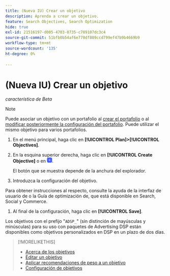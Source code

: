 ```yaml
---
title: (Nueva IU) Crear un objetivo
description: Aprenda a crear un objetivo.
feature: Search Objectives, Search Optimization
hide: true
exl-id: 21516197-d005-4703-8735-c789107dc3c4
source-git-commit: 51bfb0b54af6e770df809ccd799ef47b9b4669b9
workflow-type: tm+mt
source-wordcount: '135'
ht-degree: 0%

---
```


# (Nueva IU) Crear un objetivo

*característica de Beta*

>[!NOTE]
>
>Puede asociar un objetivo con un portafolio al [crear el portafolio](/help/search-social-commerce/new-ui/manage/portfolios/portfolio-create.md) o al [modificar posteriormente la configuración del portafolio](/help/search-social-commerce/new-ui/manage/portfolios/portfolio-edit.md). Puede utilizar el mismo objetivo para varios portafolios.

1. En el menú principal, haga clic en **[!UICONTROL Plan]>[!UICONTROL Objectives]**.

1. En la esquina superior derecha, haga clic en **[!UICONTROL Create Objective]** o en ![Agregar](/help/search-social-commerce/assets/add-new.png "Agregar").

   El botón que se muestra depende de la anchura del explorador.

1. Introduzca la configuración del objetivo.

Para obtener instrucciones al respecto, consulte la ayuda de la interfaz de usuario de o la Guía de optimización de, que está disponible en Search, Social y Commerce.

1. Al final de la configuración, haga clic en **[!UICONTROL Save]**.

Los objetivos con el prefijo &quot;`ADSP_`&quot; (sin distinción de mayúsculas y minúsculas) para su uso con paquetes de Advertising DSP están disponibles como objetivos personalizados en DSP en un plazo de dos días.

>[!MORELIKETHIS]
>
>* [Acerca de los objetivos](objective-about.md)
>* [Editar un objetivo](objective-edit.md)
>* [Aplicar recomendaciones de peso a un objetivo](objective-apply-weight-recommendations.md)
>* [Configuración de objetivos](objective-settings.md)
